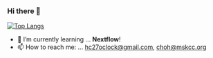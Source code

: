 ### Hi there 👋

[![Top Langs](https://github-readme-stats.vercel.app/api/top-langs/?username=hc27oclock&theme=gruvbox)](https://github.com/hc27oclock/github-readme-stats)

- 🌱 I’m currently learning ...
  **Nextflow**!
- 📫 How to reach me: ...
  hc27oclock@gmail.com, choh@mskcc.org

<!--
**hc27oclock/hc27oclock** is a ✨ _special_ ✨ repository because its `README.md` (this file) appears on your GitHub profile.

Here are some ideas to get you started:

- 🔭 I’m currently working on ...
- 👯 I’m looking to collaborate on ...
- 🤔 I’m looking for help with ...
- 💬 Ask me about ...
- 😄 Pronouns: ...
- ⚡ Fun fact: ...
-->
